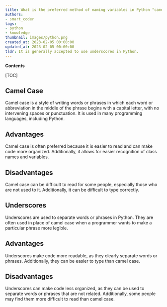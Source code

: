 ```yaml
---
title: What is the preferred method of naming variables in Python "camel case" or underscores?
authors:
- smart_coder
tags:
- python
- knowledge
thumbnail: images/python.png
created_at: 2023-02-05 00:00:00
updated_at: 2023-02-05 00:00:00
tldr: It is generally accepted to use underscores in Python.
---
```


**Contents**

[TOC]

## Camel Case
Camel case is a style of writing words or phrases in which each word or abbreviation in the middle of the phrase begins with a capital letter, with no intervening spaces or punctuation. It is used in many programming languages, including Python.

## Advantages
Camel case is often preferred because it is easier to read and can make code more organized. Additionally, it allows for easier recognition of class names and variables.

## Disadvantages
Camel case can be difficult to read for some people, especially those who are not used to it. Additionally, it can be difficult to type correctly.

## Underscores
Underscores are used to separate words or phrases in Python. They are often used in place of camel case when a programmer wants to make a particular phrase more legible.

## Advantages
Underscores make code more readable, as they clearly separate words or phrases. Additionally, they can be easier to type than camel case.

## Disadvantages
Underscores can make code less organized, as they can be used to separate words or phrases that are not related. Additionally, some people may find them more difficult to read than camel case.
